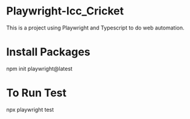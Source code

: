 # Playwright-Icc_Cricket
This is a project using Playwright and Typescript to do web automation.

# Install Packages
npm init playwright@latest

# To Run Test 
npx playwright test
